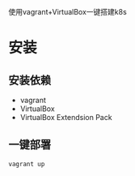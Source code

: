 使用vagrant+VirtualBox一键搭建k8s

# 安装
## 安装依赖
- vagrant
- VirtualBox
- VirtualBox Extendsion Pack

## 一键部署
```
vagrant up
```
